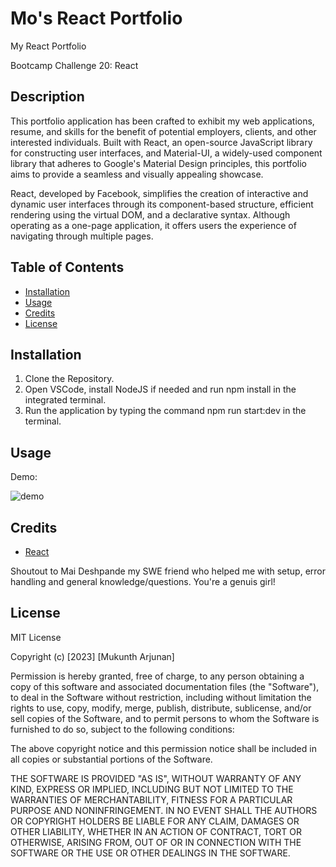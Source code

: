 # Mo's React Portfolio

My React Portfolio

Bootcamp Challenge 20: React

## Description

This portfolio application has been crafted to exhibit my web applications, resume, and skills for the benefit of potential employers, clients, and other interested individuals. Built with React, an open-source JavaScript library for constructing user interfaces, and Material-UI, a widely-used component library that adheres to Google's Material Design principles, this portfolio aims to provide a seamless and visually appealing showcase.

React, developed by Facebook, simplifies the creation of interactive and dynamic user interfaces through its component-based structure, efficient rendering using the virtual DOM, and a declarative syntax. Although operating as a one-page application, it offers users the experience of navigating through multiple pages.

## Table of Contents 

- [Installation](#installation)
- [Usage](#usage)
- [Credits](#credits)
- [License](#license)

## Installation

1. Clone the Repository. 
2. Open VSCode, install NodeJS if needed and run npm install in the integrated terminal.
3. Run the application by typing the command npm run start:dev in the terminal.

## Usage  

Demo:

![demo](/demo.gif)


## Credits

- [React](https://react.dev/learn/)

Shoutout to Mai Deshpande my SWE friend who helped me with setup, error handling and general knowledge/questions. You're a genuis girl!

## License 
MIT License

Copyright (c) [2023] [Mukunth Arjunan]

Permission is hereby granted, free of charge, to any person obtaining a copy of this software and associated documentation files (the "Software"), to deal in the Software without restriction, including without limitation the rights to use, copy, modify, merge, publish, distribute, sublicense, and/or sell copies of the Software, and to permit persons to whom the Software is furnished to do so, subject to the following conditions:

The above copyright notice and this permission notice shall be included in all copies or substantial portions of the Software.

THE SOFTWARE IS PROVIDED "AS IS", WITHOUT WARRANTY OF ANY KIND, EXPRESS OR IMPLIED, INCLUDING BUT NOT LIMITED TO THE WARRANTIES OF MERCHANTABILITY, FITNESS FOR A PARTICULAR PURPOSE AND NONINFRINGEMENT. IN NO EVENT SHALL THE AUTHORS OR COPYRIGHT HOLDERS BE LIABLE FOR ANY CLAIM, DAMAGES OR OTHER LIABILITY, WHETHER IN AN ACTION OF CONTRACT, TORT OR OTHERWISE, ARISING FROM, OUT OF OR IN CONNECTION WITH THE SOFTWARE OR THE USE OR OTHER DEALINGS IN THE SOFTWARE.